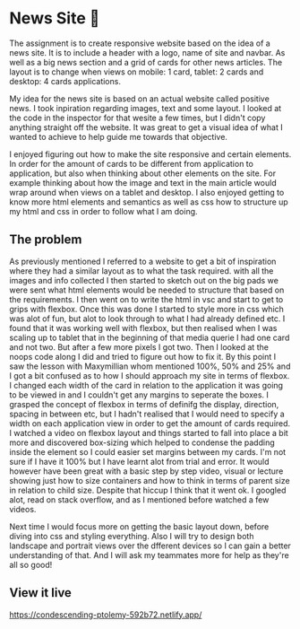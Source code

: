 # News Site 📰
The assignment is to create responsive website based on the idea of a news site. It is to include a header with a logo, name of site and navbar. As well as a big news section and a grid of cards for other news articles. The layout is to change when views on mobile: 1 card, tablet: 2 cards and desktop: 4 cards applications. 

My idea for the news site is based on an actual website called positive news. I took inpiration regarding images, text and some layout. I looked at the code in the inspector for that wesite a few times, but I didn't copy anything straight off the website. It was great to get a visual idea of what I wanted to achieve to help guide me towards that objective. 

I enjoyed figuring out how to make the site responsive and certain elements. In order for the amount of cards to be different from application to application, but also when thinking about other elements on the site. For example thinking about how the image and text in the main article would wrap around when views on a tablet and desktop. I also enjoyed getting to know more html elements and semantics as well as css how to structure up my html and css in order to follow what I am doing. 

## The problem
As previously mentioned I referred to a website to get a bit of inspiration where they had a similar layout as to what the task required. with all the images and info collected I then started to sketch out on the big pads we were sent what html elements would be needed to structure that based on the requirements. I then went on to write the html in vsc and start to get to grips with flexbox. Once this was done I started to style more in css which was alot of fun, but alot to look through to what I had already defined etc. I found that it was working well with flexbox, but then realised when I was scaling up to tablet that in the beginning of that media querie I had one card and not two. But after a few more pixels I got two. Then I looked at the noops code along I did and tried to figure out how to fix it. By this point I saw the lesson with Maxymillian whom mentioned 100%, 50% and 25% and I got a bit confused as to how I should approach my site in terms of flexbox. I changed each width of the card in relation to the application it was going to be viewed in and I couldn't get any margins to seperate the boxes. I grasped the concept of flexbox in terms of definifg the display, direction, spacing in between etc, but I hadn't realised that I would need to specify a width on each application view in order to get the amount of cards required. I watched a video on flexbox layout and things started to fall into place a bit more and discovered box-sizing which helped to condense the padding inside the element so I could easier set margins between my cards. I'm not sure if I have it 100% but I have learnt alot from trial and error. It would however have been great with a basic step by step video, visual or lecture showing just how to size containers and how to think in terms of parent size in relation to child size. Despite that hiccup I think that it went ok. I googled alot, read on stack overflow, and as I mentioned before watched a few videos. 

Next time I would focus more on getting the basic layout down, before diving into css and styling everything. Also I will try to design both landscape and portrait views over the dfferent devices so I can gain a better understanding of that. And I will ask my teammates more for help as they're all so good!

## View it live
https://condescending-ptolemy-592b72.netlify.app/
